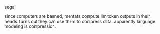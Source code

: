 segal

since computers are banned, mentats compute llm token outputs in their heads. turns out they can use them to compress data. apparently language modeling is compression.
